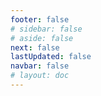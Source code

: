 ```yaml
---
footer: false
# sidebar: false
# aside: false
next: false
lastUpdated: false
navbar: false
# layout: doc
---
```


<script setup>
const chatPrompts = [
  // Бизнес-услуги (первый блок)
  { id: "1", text: "Регистрация компании в ОАЭ", category: "business" },
  { id: "2", text: "Создание компании в Mainland", category: "business" },
  { id: "3", text: "Регистрация компании в Free Zone", category: "business" },
  { id: "4", text: "Создание оффшорной компании", category: "business" },
  { id: "5", text: "Фриланс виза в ОАЭ", category: "business" },
  { id: "6", text: "Бизнес-лицензия в Дубае", category: "business" },
  { id: "7", text: "Требования к торговой лицензии в ОАЭ", category: "business" },
  { id: "23", text: "Открытие бизнеса в ОАЭ", category: "business" },
  { id: "24", text: "Free Zone в Дубае", category: "business" },
  { id: "25", text: "Регистрация компании в ОАЭ", category: "business" },
  { id: "26", text: "Фриланс виза в ОАЭ", category: "business" },
  
  // Визы и иммиграция
  { id: "8", text: "Оформление Golden Visa в ОАЭ", category: "visa" },
  { id: "9", text: "Рабочая виза в ОАЭ", category: "visa" },
  { id: "10", text: "Спонсорство семейной визы в ОАЭ", category: "visa" },
  { id: "11", text: "Требования к медицинскому осмотру для визы", category: "visa" },
  { id: "12", text: "Процесс получения резидентской визы ОАЭ", category: "visa" },
  { id: "27", text: "Визовые требования ОАЭ", category: "visa" },
  
  // Юридические и документы
  { id: "13", text: "Оформление Emirates ID", category: "legal" },
  { id: "14", text: "Легализация документов в ОАЭ", category: "legal" },
  { id: "15", text: "Доверенность в ОАЭ", category: "legal" },
  { id: "16", text: "Проверка бизнес-контрактов в ОАЭ", category: "legal" },
  { id: "40", text: "Продление Emirates ID", category: "legal" },
  
  // Финансовые услуги
  { id: "17", text: "Корпоративный банковский счет в ОАЭ", category: "finance" },
  { id: "18", text: "Регистрация НДС в ОАЭ", category: "finance" },
  { id: "19", text: "Бухгалтерские услуги в ОАЭ", category: "finance" },
  { id: "20", text: "Economic Substance Regulations в ОАЭ", category: "finance" },
  { id: "41", text: "Банковские услуги в ОАЭ", category: "finance" },
  
  // Недвижимость и услуги
  { id: "21", text: "Инвестиции в недвижимость ОАЭ", category: "property" },
  { id: "22", text: "Аренда офиса в Дубае", category: "property" },

  // Здравоохранение
  { id: "47", text: "Медицинская страховка в ОАЭ", category: "healthcare" },
  { id: "48", text: "Лучшие больницы в Дубае", category: "healthcare" },
  { id: "49", text: "Медицинский осмотр в ОАЭ", category: "healthcare" },
  
  // Туризм и развлечения (в конце)
  { id: "28", text: "Туристические достопримечательности Дубая", category: "travel" },
  { id: "29", text: "Expo City Dubai", category: "attractions" },
  { id: "30", text: "Билеты в Dubai Frame", category: "attractions" },
  { id: "31", text: "Билеты в Burj Khalifa", category: "attractions" },
  { id: "32", text: "Museum of the Future", category: "attractions" },
  { id: "33", text: "Abu Dhabi Louvre", category: "attractions" },
  { id: "34", text: "Ferrari World Abu Dhabi", category: "attractions" },
  { id: "35", text: "Шопинг в Dubai Mall", category: "shopping" },
]
</script>

<AIChat :prompts="chatPrompts" />
